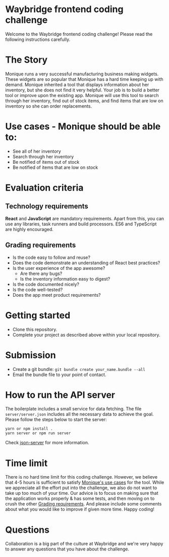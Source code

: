 # Waybridge frontend coding challenge

Welcome to the Waybridge frontend coding challenge! Please read the following instructions carefully.


# The Story

Monique runs a very successful manufacturing business making widgets. These
widgets are so popular that Monique has a hard time keeping up with demand.
Monique inherited a tool that displays information about her inventory, but she
does not find it very helpful. Your job is to build a better tool or improve
upon the existing app. Monique will use this tool to search through her
inventory, find out of stock items, and find items that are low on inventory so
she can order replacements.


# Use cases - Monique should be able to:

- See all of her inventory
- Search through her inventory
- Be notified of items out of stock
- Be notified of items that are low on stock


# Evaluation criteria

## Technology requirements

**React** and **JavaScript** are mandatory requirements. Apart from this, you
can use any libraries, task runners and build processors. ES6 and TypeScript are
highly encouraged.


## Grading requirements

- Is the code easy to follow and reuse?
- Does the code demonstrate an understanding of React best practices?
- Is the user experience of the app awesome?
  - Are there any bugs?
  - Is the inventory information easy to digest?
- Is the code documented nicely?
- Is the code well-tested?
- Does the app meet product requirements?


# Getting started

- Clone this repository.
- Complete your project as described above within your local repository.


# Submission

- Create a git bundle: `git bundle create your_name.bundle --all`
- Email the bundle file to your point of contact.


# How to run the API server

The boilerplate includes a small service for data fetching. The file
`server/server.json` includes all the necessary data to achieve the goal. Please
follow the steps below to start the server:

```
yarn or npm install .
yarn server or npm run server
```

Check [json-server](https://github.com/typicode/json-server) for more information.


# Time limit

There is no hard time limit for this coding challenge. However, we believe that
4-5 hours is sufficient to satisfy 
[Monique's use cases](#use-cases-monique-should-be-able-to) for the tool. While 
we appreciate all the effort put into the challenge, we also do not want to take 
up too much of your time. Our advice is to focus on making sure that the 
application works properly & has some tests, and then moving on to crush the other 
[Grading requirements](#grading-requirements). And please include some comments 
about what you would like to improve if given more time. Happy coding!


# Questions

Collaboration is a big part of the culture at Waybridge and we're very happy to
answer any questions that you have about the challenge.
